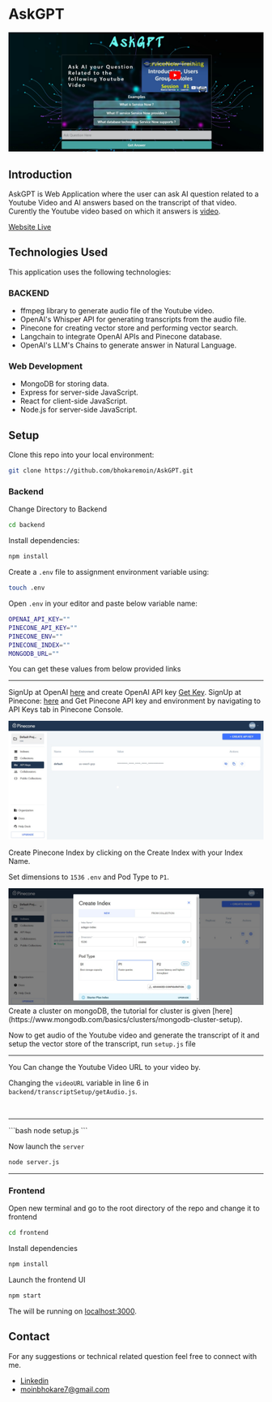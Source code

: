 # AskGPT
<div align="center">
<img src="https://raw.githubusercontent.com/bhokaremoin/AskGPT/main/backend/img/ask-gpt.jpg" />
</div>

## Introduction
AskGPT is Web Application where the user can ask AI question related to a Youtube Video and AI answers based on the transcript of that video. Curently the Youtube video based on which it answers is [video](https://www.youtube.com/watch?v=oL1uem6-3m4).

[Website Live](https://askgpt-ize0.onrender.com/)
## Technologies Used
This application uses the following technologies:
### BACKEND
* ffmpeg library to generate audio file of the Youtube video.
* OpenAI's Whisper API for generating transcripts from the audio file.
* Pinecone for creating vector store and performing vector search.
* Langchain to integrate OpenAI APIs and Pinecone database.
* OpenAI's LLM's Chains to generate answer in Natural Language.

### Web Development
* MongoDB for storing data.
* Express for server-side JavaScript.
* React for client-side JavaScript.
* Node.js for server-side JavaScript.

## Setup

Clone this repo into your local environment:
```bash
git clone https://github.com/bhokaremoin/AskGPT.git
```

### Backend
Change Directory to Backend
```bash
cd backend
```

Install dependencies:
```bash
npm install
```

Create a `.env` file to assignment environment variable using:
```bash
touch .env
```

Open `.env` in your editor and paste below variable name:

```bash
OPENAI_API_KEY=""
PINECONE_API_KEY=""
PINECONE_ENV=""
PINECONE_INDEX=""
MONGODB_URL=""
```
You can get these values from below provided links
<hr />

SignUp at OpenAI [here](https://platform.openai.com/signup) and create OpenAI API key [Get Key](https://platform.openai.com/account/api-keys).
SignUp at Pinecone: [here](https://www.pinecone.io/) and Get Pinecone API key and environment by navigating to API Keys tab in Pinecone Console.

<div>
<img src="https://raw.githubusercontent.com/bhokaremoin/AskGPT/main/backend/img/api_key.jpg" />
</div>

Create Pinecone Index by clicking on the Create Index with your Index Name.<br>

Set dimensions to `1536` `.env` and Pod Type to `P1`.
<div>
<img src="https://raw.githubusercontent.com/bhokaremoin/AskGPT/main/backend/img/create_index.jpg" />
</div>
Create a cluster on mongoDB, the tutorial for cluster is given [here](https://www.mongodb.com/basics/clusters/mongodb-cluster-setup).


Now to get audio of the Youtube video and generate the transcript of it and setup the vector store of the transcript, run `setup.js` file
<hr />
You Can change the Youtube Video URL to your video by.


Changing the `videoURL` variable in line 6 in `backend/transcriptSetup/getAudio.js`.
<div>
  <img src="" />
  </div>
<hr />
```bash
node setup.js
```

Now launch the `server`
```bash
node server.js
```
<hr />

### Frontend

Open new terminal and go to the root directory of the repo and change it to frontend
```bash
cd frontend
```

Install dependencies
```bash
npm install
```

Launch the frontend UI
```bash
npm start
```
The will be running on [localhost:3000](http://localhost:3000).

## Contact
For any suggestions or technical related question feel free to connect with me.
* [Linkedin](https://www.linkedin.com/in/moin-bhokare-722b601b0/)
* [moinbhokare7@gmail.com](mailto:moinbhokare7@gmail.com)
